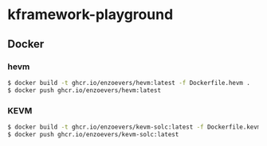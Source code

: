 # kframework-playground

## Docker

### hevm
```bash
$ docker build -t ghcr.io/enzoevers/hevm:latest -f Dockerfile.hevm .
$ docker push ghcr.io/enzoevers/hevm:latest
```

### KEVM
```bash
$ docker build -t ghcr.io/enzoevers/kevm-solc:latest -f Dockerfile.kevm .
$ docker push ghcr.io/enzoevers/kevm-solc:latest
```